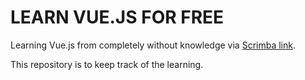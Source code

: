 # LEARN VUE.JS FOR FREE

Learning Vue.js from completely without knowledge via [Scrimba link](https://scrimba.com/g/glearnvue).

This repository is to keep track of the learning.

